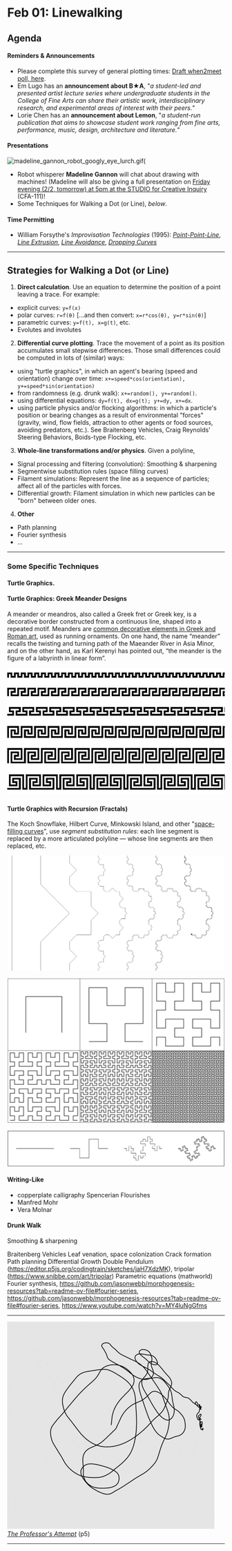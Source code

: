 # Feb 01: Linewalking

## Agenda

#### Reminders & Announcements

* Please complete this survey of general plotting times: [Draft when2meet poll, here](https://www.when2meet.com/?23333057-znyQ3).
* Em Lugo has an **announcement about B★A**, "*a student-led and presented artist lecture series where undergraduate students in the College of Fine Arts can share their artistic work, interdisciplinary research, and experimental areas of interest with their peers.*"
* Lorie Chen has an **announcement about Lemon**, "*a student-run publication that aims to showcase student work ranging from fine arts, performance, music, design, architecture and literature.*"

#### Presentations

![madeline_gannon_robot_googly_eye_lurch.gif](img/madeline_gannon_robot_googly_eye_lurch.gif)(

* Robot whisperer **Madeline Gannon** will chat about drawing with machines! (Madeline will also be giving a full presentation on [Friday evening (2/2, tomorrow) at 5pm at the STUDIO for Creative Inquiry](https://studioforcreativeinquiry.org/events/breathing-life-into-machines) (CFA-111)!
* Some Techniques for Walking a Dot (or Line), *below*.

#### Time Permitting

* William Forsythe's *Improvisation Technologies* (1995): [*Point-Point-Line*](https://www.youtube.com/watch?v=6X29OjcBHG8), [*Line Extrusion*](https://www.youtube.com/watch?v=e_7ixi32lCo), [*Line Avoidance*](https://www.youtube.com/watch?v=cqGyFiEXXIQ), [*Dropping Curves*](https://www.youtube.com/watch?v=_zt95yXWLX4)

---

## Strategies for Walking a Dot (or Line)

1. **Direct calculation**. Use an equation to determine the position of a point leaving a trace. For example: 
  * explicit curves: `y=f(x)`
  * polar curves: `r=f(θ)` [...and then convert: `x=r*cos(θ), y=r*sin(θ)`]
  * parametric curves: `y=f(t), x=g(t)`, etc.
  * Evolutes and involutes
2. **Differential curve plotting**. Trace the movement of a point as its position accumulates small stepwise differences. Those small differences could be computed in lots of (similar) ways: 
  * using "turtle graphics", in which an agent's bearing (speed and orientation) change over time: `x+=speed*cos(orientation), y+=speed*sin(orientation)`
  * from randomness (e.g. drunk walk): `x+=random(), y+=random()`.
  * using differential equations: `dy=f(t), dx=g(t); y+=dy, x+=dx`. 
  * using particle physics and/or flocking algorithms: in which a particle's position or bearing changes as a result of environmental "forces" (gravity, wind, flow fields, attraction to other agents or food sources, avoiding predators, etc.). See Braitenberg Vehicles, Craig Reynolds' Steering Behaviors, Boids-type Flocking, etc. 
3. **Whole-line transformations and/or physics**. Given a polyline, 
  * Signal processing and filtering (convolution): Smoothing & sharpening
  * Segmentwise substitution rules (space filling curves)
  * Filament simulations: Represent the line as a sequence of particles; affect all of the particles with forces. 
  * Differential growth: Filament simulation in which new particles can be "born" between older ones.
4. **Other**
  * Path planning
  * Fourier synthesis
  * ...

---

### Some Specific Techniques

#### Turtle Graphics.

#### Turtle Graphics: Greek Meander Designs

A meander or meandros, also called a Greek fret or Greek key, is a decorative border constructed from a continuous line, shaped into a repeated motif. Meanders are [common decorative elements in Greek and Roman art](https://blogmymaze.wordpress.com/2012/06/07/different-types-of-meanders-in-greek-art/), used as running ornaments. On one hand, the name “meander” recalls the twisting and turning path of the Maeander River in Asia Minor, and on the other hand, as Karl Kerenyi has pointed out, “the meander is the figure of a labyrinth in linear form”.

![greek-border-patterns.png](img/greek-border-patterns.png)


#### Turtle Graphics with Recursion (Fractals)

The Koch Snowflake, Hilbert Curve, Minkowski Island, and other "[space-filling curves](https://teachout1.net/village/fill.html)", use *segment substitution rules*: each line segment is replaced by a more articulated polyline — whose line segments are then replaced, etc.

![python-turtle-graphics-recursion-line.png](img/python-turtle-graphics-recursion-line.png)

![hilbert_curve.svg.png](img/hilbert_curve.svg.png)

![minkowski-island.png](img/minkowski-island.png)

#### Writing-Like

* copperplate calligraphy Spencerian Flourishes 
* Manfred Mohr
* Vera Molnar

#### Drunk Walk

Smoothing & sharpening

Braitenberg Vehicles
Leaf venation, space colonization
Crack formation 
Path planning
Differential Growth
Double Pendulum (https://editor.p5js.org/codingtrain/sketches/jaH7XdzMK), tripolar (https://www.snibbe.com/art/tripolar)
Parametric equations (mathworld)
Fourier synthesis, https://github.com/jasonwebb/morphogenesis-resources?tab=readme-ov-file#fourier-series, https://github.com/jasonwebb/morphogenesis-resources?tab=readme-ov-file#fourier-series, https://www.youtube.com/watch?v=MY4luNgGfms


---

![gl_linewalk.gif](img/gl_linewalk.gif)<br />
[*The Professor's Attempt*](https://editor.p5js.org/golan/sketches/im4aJHJO_) (p5)



---
